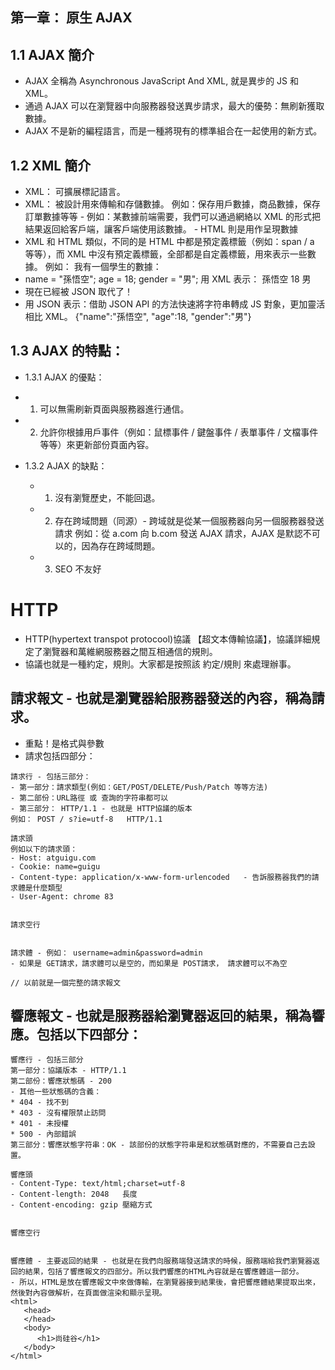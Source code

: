 ## 第一章： 原生 AJAX

## 1.1 AJAX 簡介

- AJAX 全稱為 Asynchronous JavaScript And XML, 就是異步的 JS 和 XML。
- 通過 AJAX 可以在瀏覽器中向服務器發送異步請求，最大的優勢：無刷新獲取數據。
- AJAX 不是新的編程語言，而是一種將現有的標準組合在一起使用的新方式。

## 1.2 XML 簡介

- XML： 可擴展標記語言。
- XML： 被設計用來傳輸和存儲數據。 例如：保存用戶數據，商品數據，保存訂單數據等等 - 例如：某數據前端需要，我們可以通過網絡以 XML 的形式把結果返回給客戶端，讓客戶端使用該數據。 - HTML 則是用作呈現數據
- XML 和 HTML 類似，不同的是 HTML 中都是預定義標籤（例如：span / a 等等），而 XML 中沒有預定義標籤，全部都是自定義標籤，用來表示一些數據。
  例如： 我有一個學生的數據：
- name = "孫悟空"; age = 18; gender = "男";
  用 XML 表示：
  <student>
  <name>孫悟空</name>
  <age>18</age>
  <gender>男</gender>
  </student>
- 現在已經被 JSON 取代了！
- 用 JSON 表示：借助 JSON API 的方法快速將字符串轉成 JS 對象，更加靈活相比 XML。
  {"name":"孫悟空", "age":18, "gender":"男"}

## 1.3 AJAX 的特點：

- 1.3.1 AJAX 的優點：
- 1.  可以無需刷新頁面與服務器進行通信。
- 2.  允許你根據用戶事件（例如：鼠標事件 / 鍵盤事件 / 表單事件 / 文檔事件 等等）來更新部份頁面內容。

- 1.3.2 AJAX 的缺點：
  - 1. 沒有瀏覽歷史，不能回退。
  - 2. 存在跨域問題（同源）- 跨域就是從某一個服務器向另一個服務器發送請求 例如：從 a.com 向 b.com 發送 AJAX 請求，AJAX 是默認不可以的，因為存在跨域問題。
  - 3. SEO 不友好

# HTTP

- HTTP(hypertext transpot protocool)協議 【超文本傳輸協議】，協議詳細規定了瀏覽器和萬維網服務器之間互相通信的規則。
- 協議也就是一種約定，規則。大家都是按照該 約定/規則 來處理辦事。

## 請求報文 - 也就是瀏覽器給服務器發送的內容，稱為請求。

- 重點！是格式與參數
- 請求包括四部分：

```
請求行 - 包括三部分：
- 第一部分：請求類型(例如：GET/POST/DELETE/Push/Patch 等等方法)
- 第二部份：URL路徑 或 查詢的字符串都可以
- 第三部分： HTTP/1.1 - 也就是 HTTP協議的版本
例如： POST / s?ie=utf-8   HTTP/1.1

請求頭
例如以下的請求頭：
- Host: atguigu.com
- Cookie: name=guigu
- Content-type: application/x-www-form-urlencoded   - 告訴服務器我們的請求體是什麼類型
- User-Agent: chrome 83


請求空行


請求體 - 例如： username=admin&password=admin
- 如果是 GET請求，請求體可以是空的，而如果是 POST請求， 請求體可以不為空

// 以前就是一個完整的請求報文
```

## 響應報文 - 也就是服務器給瀏覽器返回的結果，稱為響應。包括以下四部分：

```
響應行 - 包括三部分
第一部分：協議版本 - HTTP/1.1
第二部份：響應狀態碼 - 200
- 其他一些狀態碼的含義：
* 404 - 找不到
* 403 - 沒有權限禁止訪問
* 401 - 未授權
* 500 - 內部錯誤
第三部分：響應狀態字符串：OK - 該部份的狀態字符串是和狀態碼對應的，不需要自己去設置。

響應頭
- Content-Type: text/html;charset=utf-8
- Content-length: 2048   長度
- Content-encoding: gzip 壓縮方式


響應空行


響應體 - 主要返回的結果 - 也就是在我們向服務端發送請求的時候，服務端給我們瀏覽器返回的結果，包括了響應報文的四部分。所以我們響應的HTML內容就是在響應體這一部分。
- 所以，HTML是放在響應報文中來做傳輸，在瀏覽器接到結果後，會把響應體結果提取出來，然後對內容做解析，在頁面做渲染和顯示呈現。
<html>
   <head>
   </head>
   <body>
      <h1>尚硅谷</h1>
   </body>
</html>
```
